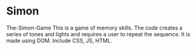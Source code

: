 # Simon
The-Simon-Game
This is a game of memory skills. The code creates a series of tones and lights and requires a user to repeat the sequence. It is made using DOM. Include CSS, JS, HTML. 
